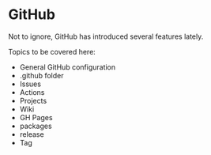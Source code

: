 # GitHub

Not to ignore, GitHub has introduced several features lately.

Topics to be covered here:

* General GitHub configuration
* .github folder
* Issues
* Actions
* Projects
* Wiki
* GH Pages
* packages
* release
* Tag




